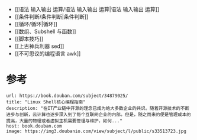 - [[语法 输入输出 运算/语法 输入输出 运算|语法 输入输出 运算]]
- [[条件判断/条件判断|条件判断]]
- [[循环/循环|循环]]
- [[数组、Subshell 与函数]]
- [[脚本技巧]]
- [[上古神兵利器 sed]]
- [[不可思议的编程语言 awk]]
# 参考

```cardlink
url: https://book.douban.com/subject/34879025/
title: "Linux Shell核心编程指南"
description: "在IT产业链中开源的理念已成为绝大多数企业的共识。随着开源技术的不断进步与创新，云计算也逐步深入到了每个互联网企业的内部。但是，随之而来的便是管理成本的提高，大量的物理或者虚拟主机需要管理与维护，如何..."
host: book.douban.com
image: https://img3.doubanio.com/view/subject/l/public/s33513723.jpg
```
